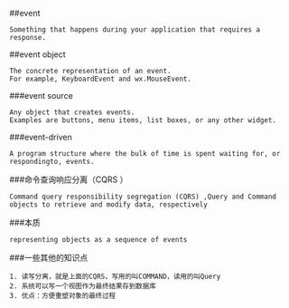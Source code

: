 ##event
```
Something that happens during your application that requires a response.
```

##event object
```
The concrete representation of an event.
For example, KeyboardEvent and wx.MouseEvent.
```

###event source
```
Any object that creates events. 
Examples are buttons, menu items, list boxes, or any other widget.
```

###event-driven
```
A program structure where the bulk of time is spent waiting for, or respondingto, events.
```

###命令查询响应分离（CQRS ）
```
Command query responsibility segregation (CQRS) ,Query and Command objects to retrieve and modify data, respectively

```

###本质
```text
representing objects as a sequence of events 
```

###一些其他的知识点
```text
1. 读写分离，就是上面的CQRS，写用的叫COMMAND，读用的叫Query
2. 系统可以写一个视图作为最终结果存到数据库
3. 优点：方便重塑对象的最终过程
```